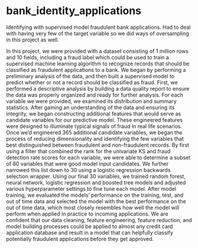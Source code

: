 # bank_identity_applications
Identifying with supervised model fraudulent bank applications. Had to deal with having very few of the target variable so we did ways of oversampling in this project as well.

In this project, we were provided with a dataset consisting of 1 million rows and 10 fields, including a fraud label which could be used to train a supervised machine learning algorithm to recognize records that should be classified as fraudulent applications to a bank. We began by performing a preliminary analysis of the data, and then built a supervised model to predict whether or not a record should be classified as fraud.
First, we performed a descriptive analysis by building a data quality report to ensure the data was properly organized and ready for further analysis. For each variable we were provided, we examined its distribution and summary statistics. After gaining an understanding of the data and ensuring its integrity, we began constructing additional features that would serve as candidate variables for our predictive model. These engineered features were designed to illuminate typical signals of fraud in real life scenarios.
Once we’d engineered 365 additional candidate variables, we began the process of reducing dimensionality and identifying the few variables that best distinguished between fraudulent and non-fraudulent records. By first using a filter that combined the rank for the univariate KS and fraud detection rate scores for each variable, we were able to determine a subset of 80 variables that were good model input candidates. We further narrowed this list down to 30 using a logistic regression backwards selection wrapper.
Using our final 30 variables, we trained random forest, neural network, logistic regression and boosted tree models and adjusted various hyperparameter settings to fine tune each model. After model training, we evaluated the models’ performance on the training, test, and out of time data and selected the model with the best performance on the out of time data, which most closely resembles how well the model will perform when applied in practice to incoming applications.
We are confident that our data cleaning, feature engineering, feature reduction, and model building processes could be applied to almost any credit card application database and result in a model that can helpfully classify potentially fraudulent applications before they get approved.
